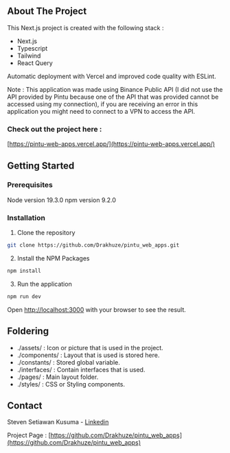 ## About The Project

This Next.js project is created with the following stack :
- Next.js
- Typescript
- Tailwind
- React Query

Automatic deployment with Vercel and improved code quality with ESLint.

Note : This application was made using Binance Public API (I did not use the API provided by Pintu because one of the API that was provided cannot be accessed using my connection), if you are receiving an error in this application you might need to connect to a VPN to access the API.

### Check out the project here : 

[https://pintu-web-apps.vercel.app/](https://pintu-web-apps.vercel.app/)

## Getting Started

### Prerequisites

Node version 19.3.0
npm version 9.2.0

### Installation

1. Clone the repository
```bash
git clone https://github.com/Drakhuze/pintu_web_apps.git
```

2. Install the NPM Packages
```bash
npm install
```

3. Run the application
```bash
npm run dev
```

Open [http://localhost:3000](http://localhost:3000) with your browser to see the result.

## Foldering

- ./assets/     : Icon or picture that is used in the project.
- ./components/ : Layout that is used is stored here.
- ./constants/  : Stored global variable.
- ./interfaces/ : Contain interfaces that is used.
- ./pages/      : Main layout folder.
- ./styles/     : CSS or Styling components.

## Contact

Steven Setiawan Kusuma - [Linkedin](https://www.linkedin.com/in/stevenskusuma/)

Project Page : [https://github.com/Drakhuze/pintu_web_apps](https://github.com/Drakhuze/pintu_web_apps)
